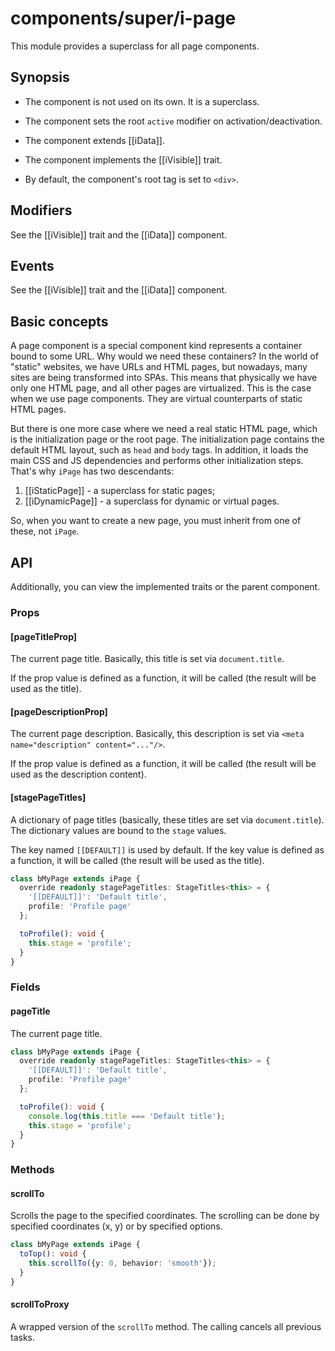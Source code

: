 # components/super/i-page

This module provides a superclass for all page components.

## Synopsis

* The component is not used on its own. It is a superclass.

* The component sets the root `active` modifier on activation/deactivation.

* The component extends [[iData]].

* The component implements the [[iVisible]] trait.

* By default, the component's root tag is set to `<div>`.

## Modifiers

See the [[iVisible]] trait and the [[iData]] component.

## Events

See the [[iVisible]] trait and the [[iData]] component.

## Basic concepts

A page component is a special component kind represents a container bound to some URL.
Why would we need these containers? In the world of "static" websites, we have URLs and HTML pages,
but nowadays, many sites are being transformed into SPAs. This means that physically we have only one HTML page,
and all other pages are virtualized. This is the case when we use page components. They are virtual counterparts of static HTML pages.

But there is one more case where we need a real static HTML page, which is the initialization page or the root page.
The initialization page contains the default HTML layout, such as `head` and `body` tags. In addition, it loads the main
CSS and JS dependencies and performs other initialization steps. That's why `iPage` has two descendants:

1. [[iStaticPage]] - a superclass for static pages;
2. [[iDynamicPage]] - a superclass for dynamic or virtual pages.

So, when you want to create a new page, you must inherit from one of these, not `iPage`.

## API

Additionally, you can view the implemented traits or the parent component.

### Props

#### [pageTitleProp]

The current page title.
Basically, this title is set via `document.title`.

If the prop value is defined as a function, it will be called (the result will be used as the title).

#### [pageDescriptionProp]

The current page description.
Basically, this description is set via `<meta name="description" content="..."/>`.

If the prop value is defined as a function, it will be called (the result will be used as the description content).

#### [stagePageTitles]

A dictionary of page titles (basically, these titles are set via `document.title`).
The dictionary values are bound to the `stage` values.

The key named `[[DEFAULT]]` is used by default. If the key value is defined as a function,
it will be called (the result will be used as the title).

```typescript
class bMyPage extends iPage {
  override readonly stagePageTitles: StageTitles<this> = {
    '[[DEFAULT]]': 'Default title',
    profile: 'Profile page'
  };

  toProfile(): void {
    this.stage = 'profile';
  }
}
```

### Fields

#### pageTitle

The current page title.

```typescript
class bMyPage extends iPage {
  override readonly stagePageTitles: StageTitles<this> = {
    '[[DEFAULT]]': 'Default title',
    profile: 'Profile page'
  };

  toProfile(): void {
    console.log(this.title === 'Default title');
    this.stage = 'profile';
  }
}
```

### Methods

#### scrollTo

Scrolls the page to the specified coordinates.
The scrolling can be done by specified coordinates (x, y) or by specified options.

```typescript
class bMyPage extends iPage {
  toTop(): void {
    this.scrollTo({y: 0, behavior: 'smooth'});
  }
}
```

#### scrollToProxy

A wrapped version of the `scrollTo` method.
The calling cancels all previous tasks.
